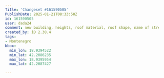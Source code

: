 ```yaml
---
Title: 'Changeset #161590505'
PublishDate: 2025-01-21T08:33:50Z
id: 161590505
user: dada24
comment: new building, heights, roof material, roof shape, name of street
created_by: iD 2.30.4
tags:
- Montenegro
bbox:
  min_lon: 18.9394522
  min_lat: 42.2086235
  max_lon: 18.9395954
  max_lat: 42.2087427

---
```

